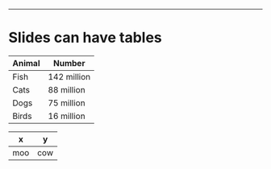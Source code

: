 ---
# Slides can have tables

Animal | Number
-------|--------
Fish   | 142 million
Cats   | 88 million
Dogs   | 75 million
Birds  | 16 million


x | y
-------|--------
moo|cow
